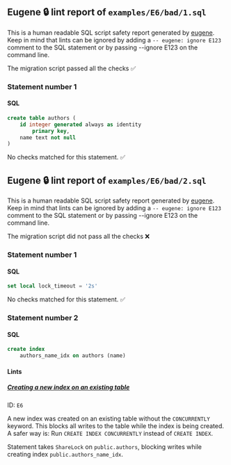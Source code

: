 ## Eugene 🔒 lint report of `examples/E6/bad/1.sql`

This is a human readable SQL script safety report generated by [eugene](https://github.com/kaaveland/eugene).
Keep in mind that lints can be ignored by adding a `-- eugene: ignore E123` comment to the SQL statement
or by passing --ignore E123 on the command line.

The migration script passed all the checks ✅

### Statement number 1
#### SQL
```sql
create table authors (
    id integer generated always as identity
        primary key,
    name text not null
)
```
No checks matched for this statement. ✅

## Eugene 🔒 lint report of `examples/E6/bad/2.sql`

This is a human readable SQL script safety report generated by [eugene](https://github.com/kaaveland/eugene).
Keep in mind that lints can be ignored by adding a `-- eugene: ignore E123` comment to the SQL statement
or by passing --ignore E123 on the command line.

The migration script did not pass all the checks ❌

### Statement number 1
#### SQL
```sql
set local lock_timeout = '2s'
```
No checks matched for this statement. ✅
### Statement number 2
#### SQL
```sql
create index
    authors_name_idx on authors (name)
```
#### Lints

##### [Creating a new index on an existing table](https://kaveland.no/eugene/hints/E6/)

ID: `E6`

A new index was created on an existing table without the `CONCURRENTLY` keyword. This blocks all writes to the table while the index is being created. A safer way is: Run `CREATE INDEX CONCURRENTLY` instead of `CREATE INDEX`.

Statement takes `ShareLock` on `public.authors`, blocking writes while creating index `public.authors_name_idx`.

